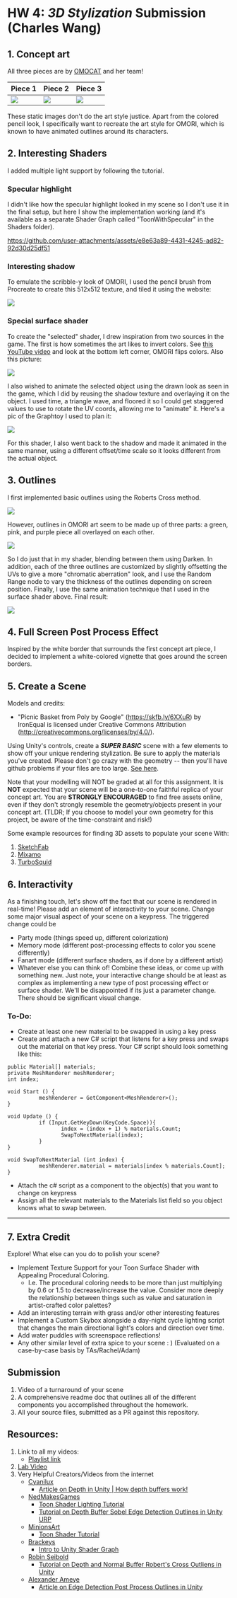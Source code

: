 # HW 4: *3D Stylization* Submission (Charles Wang)

## 1. Concept art

All three pieces are by [OMOCAT](https://x.com/_omocat) and her team!

| Piece 1 | Piece 2 | Piece 3 |
|-------|------|-------|
|![](Writeup/1.png)|![](Writeup/2.png)|![](Writeup/3.png)|

These static images don't do the art style justice. Apart from the colored pencil look, I specifically want to recreate the art style for OMORI, which is known to have animated outlines around its characters.

## 2. Interesting Shaders

I added multiple light support by following the tutorial.

### Specular highlight

I didn't like how the specular highlight looked in my scene so I don't use it in the final setup, but here I show the implementation working (and it's available as a separate Shader Graph called "ToonWithSpecular" in the Shaders folder).

https://github.com/user-attachments/assets/e8e63a89-4431-4245-ad82-92d30d25df51

### Interesting shadow

To emulate the scribble-y look of OMORI, I used the pencil brush from Procreate to create this 512x512 texture, and tiled it using the website:

![](Assets/Textures/shadow.png)

### Special surface shader

To create the "selected" shader, I drew inspiration from two sources in the game. The first is how sometimes the art likes to invert colors. See [this YouTube video](https://www.youtube.com/watch?v=dU_Wbl5va3E) and look at the bottom left corner, OMORI flips colors. Also this picture:

![](Writeup/opp.jpg)

I also wished to animate the selected object using the drawn look as seen in the game, which I did by reusing the shadow texture and overlaying it on the object. I used time, a triangle wave, and floored it so I could get staggered values to use to rotate the UV coords, allowing me to "animate" it. Here's a pic of the Graphtoy I used to plan it:

![](Writeup/graph.png)

For this shader, I also went back to the shadow and made it animated in the same manner, using a different offset/time scale so it looks different from the actual object.

## 3. Outlines

I first implemented basic outlines using the Roberts Cross method.

![](Writeup/basic-outlines.png)

However, outlines in OMORI art seem to be made up of three parts: a green, pink, and purple piece all overlayed on each other.

![](Writeup/outlineex.png)

So I do just that in my shader, blending between them using Darken. In addition, each of the three outlines are customized by slightly offsetting the UVs to give a more "chromatic aberration" look, and I use the Random Range node to vary the thickness of the outlines depending on screen position. Finally, I use the same animation technique that I used in the surface shader above. Final result:

![](Writeup/cool-outlines.png)

## 4. Full Screen Post Process Effect

Inspired by the white border that surrounds the first concept art piece, I decided to implement a white-colored vignette that goes around the screen borders.

## 5. Create a Scene

Models and credits:

- "Picnic Basket from Poly by Google" (https://skfb.ly/6XXuR) by IronEqual is licensed under Creative Commons Attribution (http://creativecommons.org/licenses/by/4.0/).

Using Unity's controls, create a ***SUPER BASIC*** scene with a few elements to show off your unique rendering stylization. Be sure to apply the materials you've created. Please don't go crazy with the geometry -- then you'll have github problems if your files are too large. [See here](https://docs.github.com/en/repositories/working-with-files/managing-large-files/about-large-files-on-github). 

Note that your modelling will NOT be graded at all for this assignment. It is **NOT** expected that your scene will be a one-to-one faithful replica of your concept art. You are **STRONGLY ENCOURAGED** to find free assets online, even if they don't strongly resemble the geometry/objects present in your concept art. (TLDR; If you choose to model your own geometry for this project, be aware of the time-constraint and risk!)

Some example resources for finding 3D assets to populate your scene With:
1. [SketchFab](https://sketchfab.com/)
2. [Mixamo](https://www.mixamo.com/#/)
3. [TurboSquid](https://www.turbosquid.com/)

## 6. Interactivity
As a finishing touch, let's show off the fact that our scene is rendered in real-time! Please add an element of interactivity to your scene. Change some major visual aspect of your scene on a keypress. The triggered change could be
* Party mode (things speed up, different colorization)
* Memory mode (different post-processing effects to color you scene differently)
* Fanart mode (different surface shaders, as if done by a different artist)
* Whatever else you can think of! Combine these ideas, or come up with something new. Just note, your interactive change should be at least as complex as implementing a new type of post processing effect or surface shader. We'll be disappointed if its just a parameter change. There should be significant visual change.

### To-Do:
* Create at least one new material to be swapped in using a key press
* Create and attach a new C# script that listens for a key press and swaps out the material on that key press. 
Your C# script should look something like this:
```
public Material[] materials;
private MeshRenderer meshRenderer;
int index;

void Start () {
          meshRenderer = GetComponent<MeshRenderer>();
}

void Update () {
          if (Input.GetKeyDown(KeyCode.Space)){
                 index = (index + 1) % materials.Count;
                 SwapToNextMaterial(index);
          }
}

void SwapToNextMaterial (int index) {
          meshRenderer.material = materials[index % materials.Count];
}
```
* Attach the c# script as a component to the object(s) that you want to change on keypress
* Assign all the relevant materials to the Materials list field so you object knows what to swap between.
 
---
## 7. Extra Credit
Explore! What else can you do to polish your scene?
  
- Implement Texture Support for your Toon Surface Shader with Appealing Procedural Coloring.
    - I.e. The procedural coloring needs to be more than just multiplying by 0.6 or 1.5 to decrease/increase the value. Consider more deeply the relationship between things such as value and saturation in artist-crafted color palettes? 
- Add an interesting terrain with grass and/or other interesting features
- Implement a Custom Skybox alongside a day-night cycle lighting script that changes the main directional light's colors and direction over time.
- Add water puddles with screenspace reflections!
- Any other similar level of extra spice to your scene : ) (Evaluated on a case-by-case basis by TAs/Rachel/Adam)

## Submission
1. Video of a turnaround of your scene
2. A comprehensive readme doc that outlines all of the different components you accomplished throughout the homework. 
3. All your source files, submitted as a PR against this repository.

## Resources:

1. Link to all my videos:
    - [Playlist link](https://www.youtube.com/playlist?list=PLEScZZttnDck7Mm_mnlHmLMfR3Q83xIGp)
2. [Lab Video](https://youtu.be/jc5MLgzJong?si=JycYxROACJk8KpM4)
3. Very Helpful Creators/Videos from the internet
    - [Cyanilux](https://www.cyanilux.com/)
        - [Article on Depth in Unity | How depth buffers work!](https://www.cyanilux.com/tutorials/depth/) 
    - [NedMakesGames](https://www.youtube.com/@NedMakesGames)
        - [Toon Shader Lighting Tutorial](https://www.youtube.com/watch?v=GQyCPaThQnA&ab_channel=NedMakesGames)
        - [Tutorial on Depth Buffer Sobel Edge Detection Outlines in Unity URP](https://youtu.be/RMt6DcaMxcE?si=WI7H5zyECoaqBsqF)
    - [MinionsArt](https://www.youtube.com/@MinionsArt)
        - [Toon Shader Tutorial](https://www.youtube.com/watch?v=FIP6I1x6lMA&ab_channel=MinionsArt)
    - [Brackeys](https://www.youtube.com/@Brackeys)
        - [Intro to Unity Shader Graph](https://www.youtube.com/watch?v=Ar9eIn4z6XE&ab_channel=Brackeys)
    - [Robin Seibold](https://www.youtube.com/@RobinSeibold)
        - [Tutorial on Depth and Normal Buffer Robert's Cross Outliens in Unity](https://youtu.be/LMqio9NsqmM?si=zmtWxtdb1ViG2tFs)
    - [Alexander Ameye](https://ameye.dev/about/)
        - [Article on Edge Detection Post Process Outlines in Unity](https://ameye.dev/notes/edge-detection-outlines/)
